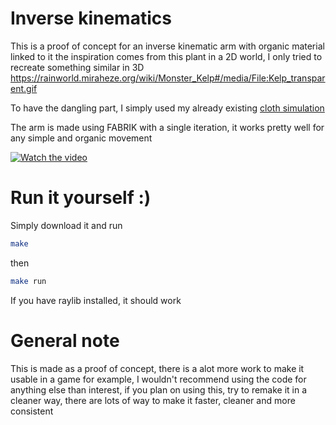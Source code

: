 # Inverse kinematics

This is a proof of concept for an inverse kinematic arm with organic material linked to it
the inspiration comes from this plant in a 2D world, I only tried to recreate something similar in 3D https://rainworld.miraheze.org/wiki/Monster_Kelp#/media/File:Kelp_transparent.gif

To have the dangling part, I simply used my already existing [cloth simulation](https://github.com/emecdelam/cloth_sim)

The arm is made using FABRIK with a single iteration, it works pretty well for any simple and organic movement


[![Watch the video](https://img.youtube.com/vi/iIbM4RvuPs0/0.jpg
)](https://youtu.be/iIbM4RvuPs0)


# Run it yourself :)

Simply download it and run
```sh
make
```
then

```sh
make run
```

If you have raylib installed, it should work


# General note

This is made as a proof of concept, there is a alot more work to make it usable in a game for example, I wouldn't recommend using the code for anything else than interest, if you plan on using this, try to remake it in a cleaner way, there are lots of way to make it faster, cleaner and more consistent
